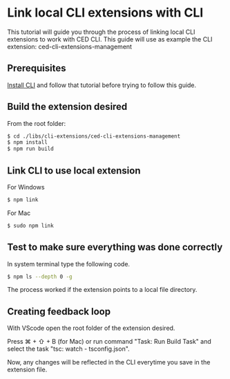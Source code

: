 # Link local CLI extensions with CLI

This tutorial will guide you through the process of linking local CLI extensions to work with CED CLI. This guide will use as example the CLI extension: ced-cli-extensions-management

## Prerequisites

[Install CLI](install-cli.md) and follow that tutorial before trying to follow this guide.

## Build the extension desired

From the root folder:

```bash
$ cd ./libs/cli-extensions/ced-cli-extensions-management
$ npm install
$ npm run build
```

## Link CLI to use local extension

For Windows

```bash
$ npm link
```

For Mac

```bash
$ sudo npm link
```

## Test to make sure everything was done correctly

In system terminal type the following code.

```bash
$ npm ls --depth 0 -g
```

The process worked if the extension points to a local file directory.

## Creating feedback loop

With VScode open the root folder of the extension desired.

Press ⌘ + ⇧ + B (for Mac) or run command "Task: Run Build Task" and select the task "tsc: watch - tsconfig.json".

Now, any changes will be reflected in the CLI everytime you save in the extension file.
